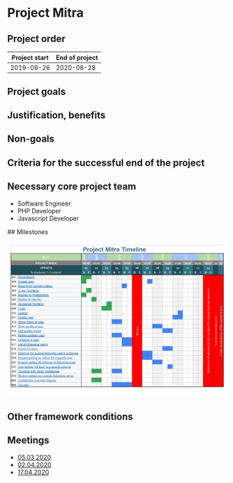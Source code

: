 # Project Mitra

## Project order

| Project start | End of project |
| ------------- | -------------- |
| 2019-09-26    | 2020-08-28     |

## Project goals

## Justification, benefits

## Non-goals

## Criteria for the successful end of the project

## Necessary core project team

- Software Engineer
- PHP Developer
- Javascript Developer

## Milestones

![Usetr](./stuff/project-mitra-timeline.jpg)

## Other framework conditions

## Meetings

- [05.03.2020](./minutes/2020-03-05.md)
- [02.04.2020](./minutes/2020-04-02.md)
- [17.04.2020](./minutes/2020-04-17.md)
